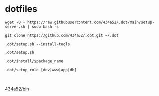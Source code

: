 # dotfiles

`wget -O - https://raw.githubusercontent.com/434a52/.dot/main/setup-server.sh | sudo bash -s`

`git clone https://github.com/434a52/.dot.git ~/.dot`

`.dot/setup.sh --install-tools`

`.dot/setup.sh`

`.dot/install/$package_name`

`.dot/setup_role [dev|www|app|db]`

<br/>

[434a52/bin](https://github.com/434a52/bin)
